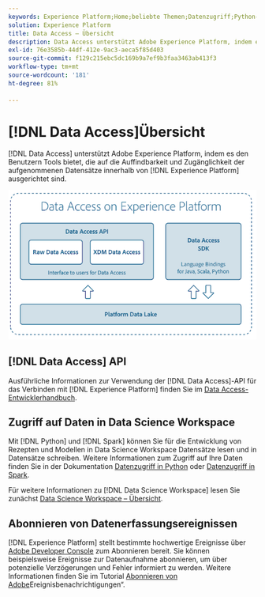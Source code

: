 ```yaml
---
keywords: Experience Platform;Home;beliebte Themen;Datenzugriff;Python-SDK;Spark-SDK;Datenzugriffs-API
solution: Experience Platform
title: Data Access – Übersicht
description: Data Access unterstützt Adobe Experience Platform, indem es den Benutzenden Tools bietet, die auf die Auffindbarkeit und Zugänglichkeit der aufgenommenen Experience Platform-Datensätze ausgerichtet sind.
exl-id: 76e3585b-44df-412e-9ac3-aeca5f85d403
source-git-commit: f129c215ebc5dc169b9a7ef9b3faa3463ab413f3
workflow-type: tm+mt
source-wordcount: '181'
ht-degree: 81%

---
```


# [!DNL Data Access]Übersicht

[!DNL Data Access] unterstützt Adobe Experience Platform, indem es den Benutzern Tools bietet, die auf die Auffindbarkeit und Zugänglichkeit der aufgenommenen Datensätze innerhalb von [!DNL Experience Platform] ausgerichtet sind.

![Data Access auf Experience Platform](images/Data_Access_Experience_Platform.png)

## [!DNL Data Access] API

Ausführliche Informationen zur Verwendung der [!DNL Data Access]-API für das Verbinden mit [!DNL Experience Platform] finden Sie im [Data Access-Entwicklerhandbuch](api.md).

## Zugriff auf Daten in Data Science Workspace

Mit [!DNL Python] und [!DNL Spark] können Sie für die Entwicklung von Rezepten und Modellen in Data Science Workspace Datensätze lesen und in Datensätze schreiben. Weitere Informationen zum Zugriff auf Ihre Daten finden Sie in der Dokumentation [Datenzugriff in Python](../data-science-workspace/authoring/python.md) oder [Datenzugriff in Spark](../data-science-workspace/authoring/spark.md).

Für weitere Informationen zu [!DNL Data Science Workspace] lesen Sie zunächst [Data Science Workspace – Übersicht](../data-science-workspace/home.md).

## Abonnieren von Datenerfassungsereignissen

[!DNL Experience Platform] stellt bestimmte hochwertige Ereignisse über [Adobe Developer Console](https://www.adobe.com/go/devs_console_ui) zum Abonnieren bereit. Sie können beispielsweise Ereignisse zur Datenaufnahme abonnieren, um über potenzielle Verzögerungen und Fehler informiert zu werden. Weitere Informationen finden Sie im Tutorial [Abonnieren von Adobe](../observability/alerts/subscribe.md)Ereignisbenachrichtigungen“.
